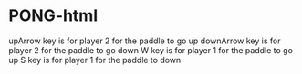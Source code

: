 # PONG-html
upArrow key is for player 2 for the paddle to go up
downArrow key is for player 2 for the paddle to go down
W key is for player 1 for the paddle to go up
S key is for player 1 for the paddle to down

